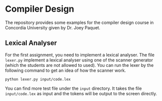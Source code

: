 # Compiler Design

The repository provides some examples for the compiler design course in Concordia University given by Dr. Joey Paquet.

## Lexical Analyser

For the first assignment, you need to implement a lexical analyser. The file `lexer.py` implement a lexical analyser 
using one of the scanner generator (which the students are not allowed to used). You can run the lexer by the 
following command to get an idea of how the scanner work.

```
python lexer.py input/code.lex
```

You can find more test file under the `input` directory. It takes the file `input/code.lex` as input and the tokens
will be output to the screen directly.
